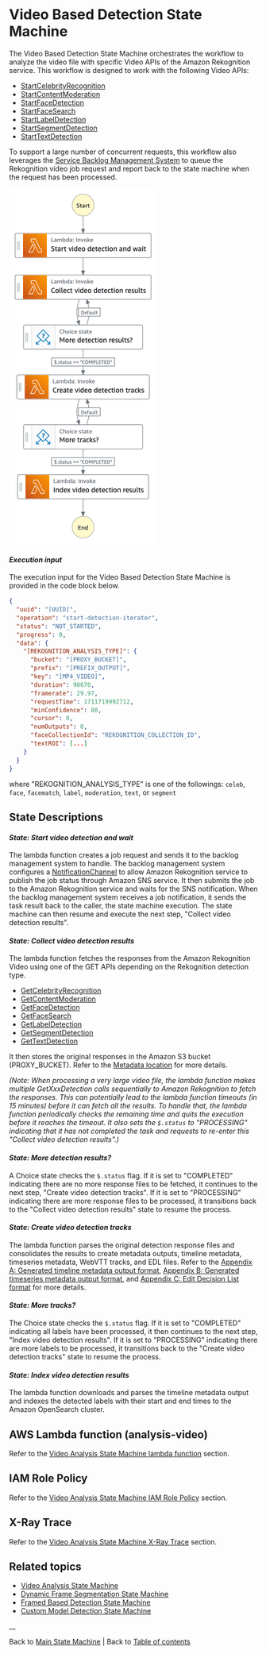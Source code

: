 # Video Based Detection State Machine

The Video Based Detection State Machine orchestrates the workflow to analyze the video file with specific Video APIs of the Amazon Rekognition service. This workflow is designed to work with the following Video APIs:

- [StartCelebrityRecognition](https://docs.aws.amazon.com/rekognition/latest/APIReference/API_GetCelebrityRecognition.html)
- [StartContentModeration](https://docs.aws.amazon.com/rekognition/latest/APIReference/API_StartContentModeration.html)
- [StartFaceDetection](https://docs.aws.amazon.com/rekognition/latest/APIReference/API_StartFaceDetection.html)
- [StartFaceSearch](https://docs.aws.amazon.com/rekognition/latest/APIReference/API_StartFaceSearch.html)
- [StartLabelDetection](https://docs.aws.amazon.com/rekognition/latest/APIReference/API_StartLabelDetection.html)
- [StartSegmentDetection](https://docs.aws.amazon.com/rekognition/latest/APIReference/API_StartSegmentDetection.html)
- [StartTextDetection](https://docs.aws.amazon.com/rekognition/latest/APIReference/API_StartTextDetection.html)

To support a large number of concurrent requests, this workflow also leverages the [Service Backlog Management System](../../../layers/service-backlog-lib/README.md) to queue the Rekognition video job request and report back to the state machine when the request has been processed.

![Analysis Video state machine](../../../../deployment/tutorials/images/video-based-detection-state-machine.png)

#### _Execution input_

The execution input for the Video Based Detection State Machine is provided in the code block below.

```json
{
  "uuid": "[UUID]",
  "operation": "start-detection-iterator",
  "status": "NOT_STARTED",
  "progress": 0,
  "data": {
    "[REKOGNITION_ANALYSIS_TYPE]": {
      "bucket": "[PROXY_BUCKET]",
      "prefix": "[PREFIX_OUTPUT]",
      "key": "[MP4_VIDEO]",
      "duration": 90070,
      "framerate": 29.97,
      "requestTime": 1711719992712,
      "minConfidence": 80,
      "cursor": 0,
      "numOutputs": 0,
      "faceCollectionId": "REKOGNITION_COLLECTION_ID",
      "textROI": [...]
    }
  }
}

```

where "REKOGNITION_ANALYSIS_TYPE" is one of the followings: `celeb`, `face`, `facematch`, `label`, `moderation`, `text`, or `segment`

## State Descriptions

#### _State: Start video detection and wait_

The lambda function creates a job request and sends it to the backlog management system to handle. The backlog management system configures a [NotificationChannel](https://docs.aws.amazon.com/rekognition/latest/APIReference/API_NotificationChannel.html) to allow Amazon Rekognition service to publish the job status through Amazon SNS service. It then submits the job to the Amazon Rekognition service and waits for the SNS notification. When the backlog management system receives a job notification, it sends the task result back to the caller, the state machine execution. The state machine can then resume and execute the next step, "Collect video detection results".

#### _State: Collect video detection results_

The lambda function fetches the responses from the Amazon Rekognition Video using one of the GET APIs depending on the Rekognition detection type.

- [GetCelebrityRecognition](https://docs.aws.amazon.com/rekognition/latest/APIReference/API_GetCelebrityRecognition.html)
- [GetContentModeration](https://docs.aws.amazon.com/rekognition/latest/APIReference/API_GetContentModeration.html)
- [GetFaceDetection](https://docs.aws.amazon.com/rekognition/latest/APIReference/API_GetFaceDetection.html)
- [GetFaceSearch](https://docs.aws.amazon.com/rekognition/latest/APIReference/API_GetFaceSearch.html)
- [GetLabelDetection](https://docs.aws.amazon.com/rekognition/latest/APIReference/API_GetLabelDetection.html)
- [GetSegmentDetection](https://docs.aws.amazon.com/rekognition/latest/APIReference/API_GetSegmentDetection.html)
- [GetTextDetection](https://docs.aws.amazon.com/rekognition/latest/APIReference/API_GetTextDetection.html)

It then stores the original responses in the Amazon S3 bucket (PROXY_BUCKET). Refer to the [Metadata location](./README.md#metadata-location) for more details.

_(Note: When processing a very large video file, the lambda function makes multiple GetXxxDetection calls sequentially to Amazon Rekognition to fetch the responses. This can potentially lead to the lambda function timeouts (in 15 minutes) before it can fetch all the results. To handle that, the lambda function periodically checks the remaining time and quits the execution before it reaches the timeout. It also sets the `$.status` to "PROCESSING" indicating that it has not completed the task and requests to re-enter this "Collect video detection results".)_

#### _State: More detection results?_

A Choice state checks the `$.status` flag. If it is set to "COMPLETED" indicating there are no more response files to be fetched, it continues to the next step, "Create video detection tracks". If it is set to "PROCESSING" indicating there are more response files to be processed, it transitions back to the "Collect video detection results" state to resume the process.

#### _State: Create video detection tracks_

The lambda function parses the original detection response files and consolidates the results to create metadata outputs, timeline metadata, timeseries metadata, WebVTT tracks, and EDL files. Refer to the [Appendix A: Generated timeline metadata output format](./README.md#appendix-a-generated-timeline-metadata-output-format), [Appendix B: Generated timeseries metadata output format](./README.md#appendix-b-generated-timeseries-metadata-output-format), and [Appendix C: Edit Decision List format](./README.md#appendix-c-edit-decision-list-format) for more details.

#### _State: More tracks?_

The Choice state checks the `$.status` flag. If it is set to "COMPLETED" indicating all labels have been processed, it then continues to the next step, "Index video detection results". If it is set to "PROCESSING" indicating there are more labels to be processed, it transitions back to the "Create video detection tracks" state to resume the process.

#### _State: Index video detection results_

The lambda function downloads and parses the timeline metadata output and indexes the detected labels with their start and end times to the Amazon OpenSearch cluster.

## AWS Lambda function (analysis-video)

Refer to the [Video Analysis State Machine lambda function](./README.md#aws-lambda-function-analysis-video) section.

## IAM Role Policy

Refer to the [Video Analysis State Machine IAM Role Policy](./README.md#iam-role-policy) section.

## X-Ray Trace

Refer to the [Video Analysis State Machine X-Ray Trace](./README.md#x-ray-trace) section.

## Related topics

- [Video Analysis State Machine](./README.md)
- [Dynamic Frame Segmentation State Machine](./README_DYNAMIC_FRAME_WORKFLOW.md)
- [Framed Based Detection State Machine](./README_FRAME_BASED_WORKFLOW.md)
- [Custom Model Detection State Machine](./README_CUSTOM_MODEL_WORKFLOW.md)

__

Back to [Main State Machine](../../README.md) | Back to [Table of contents](../../../../README.md#table-of-contents)
